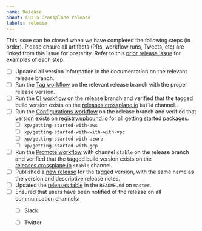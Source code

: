 ```yaml
---
name: Release
about: Cut a Crossplane release
labels: release
---
```


<!--
Issue title should be in the following format:

    Cut vX.Y.Z Release on DATE

For example:

    Cut v1.3.0 on June 29, 2021.

Please assign the release manager to the issue.
-->

This issue can be closed when we have completed the following steps (in order).
Please ensure all artifacts (PRs, workflow runs, Tweets, etc) are linked from
this issue for posterity. Refer to this [prior release issue][release-1.6] for
examples of each step.

<!--
Please uncomment the following block only if cutting a minor release. Most of
these should be completed at the beginning of Code Freeze:
https://crossplane.io/docs/v1.2/reference/release-cycle.html#code-freeze

The exception is the Crossplane docs website repo update. You can open a PR at
code freeze time, but it should not be merged until the release is complete.
-->

<!--
- [ ] Created the release branch.
- [ ] Created and merged an empty commit to the `master` branch.
- [ ] Run the [Tag workflow][tag-workflow] on the `master` branch with the next release candidate tag.
- [ ] Updated the current release version in the [Crossplane docs website repo].
- [ ] Updated the release branch reaching EOL with docs removal directive.
-->
- [ ] Updated all version information in the documentation on the relevant release branch.
- [ ] Run the [Tag workflow][tag-workflow] on the relevant release branch with the proper release version.
- [ ] Run the [CI workflow][ci-workflow] on the release branch and verified that the tagged build version exists on the [releases.crossplane.io] `build` channel..
- [ ] Run the [Configurations workflow][configurations-workflow] on the release branch and verified  that version exists on [registry.upbound.io] for all getting started packages.
    - [ ] `xp/getting-started-with-aws`
    - [ ] `xp/getting-started-with-with-with-vpc`
    - [ ] `xp/getting-started-with-azure`
    - [ ] `xp/getting-started-with-gcp`
- [ ] Run the [Promote workflow][promote-workflow] with channel `stable` on the release branch and verified that the tagged build version exists on the [releases.crossplane.io] `stable` channel.
- [ ] Published a [new release] for the tagged version, with the same name as the version and descriptive release notes.
- [ ] Updated the [releases table] in the `README.md` on `master`.
- [ ] Ensured that users have been notified of the release on all communication channels:
    - [ ] Slack
    - [ ] Twitter


<!-- Named Links -->
[releases.crossplane.io]: https://releases.crossplane.io
[registry.upbound.io]: https://cloud.upbound.io/browse
[new release]: https://github.com/crossplane/crossplane/releases/new
[releases table]: https://github.com/crossplane/crossplane#releases
[Crossplane docs website repo]: https://github.com/crossplane/crossplane.github.io
[tag-workflow]: https://github.com/crossplane/crossplane/actions/workflows/tag.yml
[ci-workflow]: https://github.com/crossplane/crossplane/actions/workflows/ci.yml
[configurations-workflow]: https://github.com/crossplane/crossplane/actions/workflows/configurations.yml
[promote-workflow]: https://github.com/crossplane/crossplane/actions/workflows/promote.yml
[release-1.6]: https://github.com/crossplane/crossplane/issues/2764